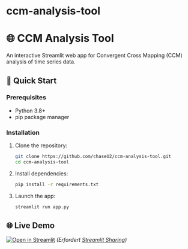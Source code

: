 # ccm-analysis-tool

# 🌐 CCM Analysis Tool

An interactive Streamlit web app for Convergent Cross Mapping (CCM) analysis of time series data.


## 🚀 Quick Start

### Prerequisites
- Python 3.8+
- pip package manager

### Installation
1. Clone the repository:
   ```bash
   git clone https://github.com/chaseU2/ccm-analysis-tool.git
   cd ccm-analysis-tool

2. Install dependencies:
   ```bash
   pip install -r requirements.txt
   ```

3. Launch the app:
   ```bash
   streamlit run app.py
   ```

## 🌐 Live Demo
[![Open in Streamlit](https://static.streamlit.io/badges/streamlit_badge_black_white.svg)](https://share.streamlit.io/<DEIN_BENUTZERNAME>/ccm-analysis-tool/app.py)
*(Erfordert [Streamlit Sharing](https://streamlit.io/sharing))*
